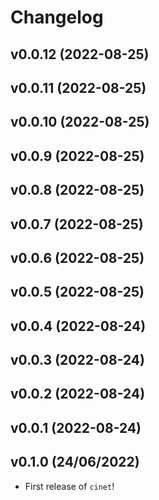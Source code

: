 # Changelog

<!--next-version-placeholder-->

## v0.0.12 (2022-08-25)


## v0.0.11 (2022-08-25)


## v0.0.10 (2022-08-25)


## v0.0.9 (2022-08-25)


## v0.0.8 (2022-08-25)


## v0.0.7 (2022-08-25)


## v0.0.6 (2022-08-25)


## v0.0.5 (2022-08-25)


## v0.0.4 (2022-08-24)


## v0.0.3 (2022-08-24)


## v0.0.2 (2022-08-24)


## v0.0.1 (2022-08-24)


## v0.1.0 (24/06/2022)

- First release of `cinet`!